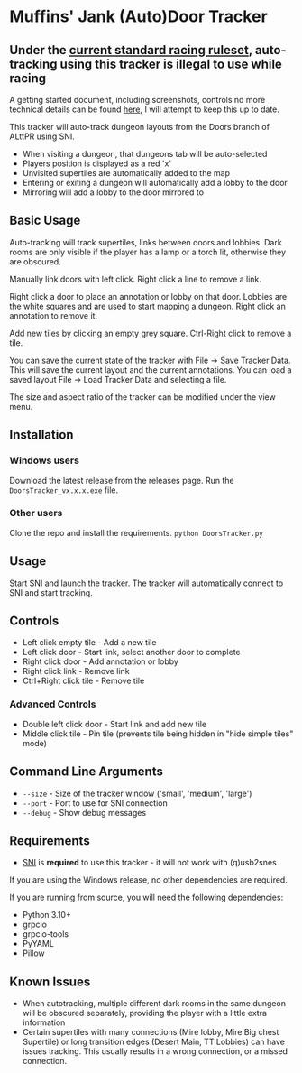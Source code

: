 # Muffins' Jank (Auto)Door Tracker

## **Under the [current standard racing ruleset](http://alttp.mymm1.com/wiki/ALTTPR_Racing_Ruleset), auto-tracking using this tracker is illegal to use while racing**

A getting started document, including screenshots, controls nd more technical details can be found [here](https://docs.google.com/document/d/1fN7ge8Tu9MSFbcTuvMs_V3Tb8xwC9ftmlpK6ZS5yaco/edit?usp=sharing), I will attempt to keep this up to date.

This tracker will auto-track dungeon layouts from the Doors branch of ALttPR using SNI.

- When visiting a dungeon, that dungeons tab will be auto-selected
- Players position is displayed as a red 'x'
- Unvisited supertiles are automatically added to the map
- Entering or exiting a dungeon will automatically add a lobby to the door
- Mirroring will add a lobby to the door mirrored to

## Basic Usage

Auto-tracking will track supertiles, links between doors and lobbies. Dark rooms are only visible if the player has a lamp or a torch lit, otherwise they are obscured.

Manually link doors with left click. Right click a line to remove a link.

Right click a door to place an annotation or lobby on that door. Lobbies are the white squares and are used to start mapping a dungeon. Right click an annotation to remove it.

Add new tiles by clicking an empty grey square. Ctrl-Right click to remove a tile.

You can save the current state of the tracker with File -> Save Tracker Data. This will save the current layout and the current annotations. You can load a saved layout File -> Load Tracker Data and selecting a file.

The size and aspect ratio of the tracker can be modified under the view menu.

## Installation

### Windows users

Download the latest release from the releases page. Run the `DoorsTracker_vx.x.x.exe` file.

### Other users

Clone the repo and install the requirements.
`python DoorsTracker.py`

## Usage

Start SNI and launch the tracker. The tracker will automatically connect to SNI and start tracking.

## Controls

- Left click empty tile - Add a new tile
- Left click door - Start link, select another door to complete
- Right click door - Add annotation or lobby
- Right click link - Remove link
- Ctrl+Right click tile - Remove tile

### Advanced Controls

- Double left click door - Start link and add new tile
- Middle click tile - Pin tile (prevents tile being hidden in "hide simple tiles" mode)

## Command Line Arguments

- `--size` - Size of the tracker window ('small', 'medium', 'large')
- `--port` - Port to use for SNI connection
- `--debug` - Show debug messages

## Requirements

- [SNI](https://github.com/alttpo/sni) is **required** to use this tracker - it will not work with (q)usb2snes

If you are using the Windows release, no other dependencies are required.

If you are running from source, you will need the following dependencies:

- Python 3.10+
- grpcio
- grpcio-tools
- PyYAML
- Pillow

## Known Issues

- When autotracking, multiple different dark rooms in the same dungeon will be obscured separately, providing the player with a little extra information
- Certain supertiles with many connections (Mire lobby, Mire Big chest Supertile) or long transition edges (Desert Main, TT Lobbies) can have issues tracking. This usually results in a wrong connection, or a missed connection.

